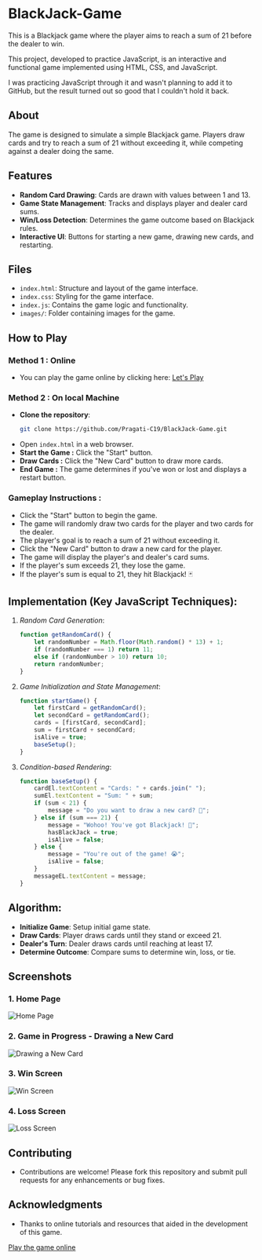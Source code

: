 # BlackJack-Game

This is a Blackjack game where the player aims to reach a sum of 21 before the dealer to win. 

This project, developed to practice JavaScript, is an interactive and functional game implemented using HTML, CSS, and JavaScript.

I was practicing JavaScript through it and wasn't planning to add it to GitHub, but the result turned out so good that I couldn't hold it back. 

## About

The game is designed to simulate a simple Blackjack game. Players draw cards and try to reach a sum of 21 without exceeding it, while competing against a dealer doing the same.

## Features

- **Random Card Drawing**: Cards are drawn with values between 1 and 13.
- **Game State Management**: Tracks and displays player and dealer card sums.
- **Win/Loss Detection**: Determines the game outcome based on Blackjack rules.
- **Interactive UI**: Buttons for starting a new game, drawing new cards, and restarting.

## Files

- `index.html`: Structure and layout of the game interface.
- `index.css`: Styling for the game interface.
- `index.js`: Contains the game logic and functionality.
- `images/`: Folder containing images for the game.

## How to Play  
### Method 1 : Online
- You can play the game online by clicking here: [Let's Play](https://pragati-c19.github.io/BlackJack-Game/)

### Method 2 : On local Machine
 - **Clone the repository**:
   ```bash
   git clone https://github.com/Pragati-C19/BlackJack-Game.git
   ```
- Open `index.html` in a web browser.
- **Start the Game :** Click the "Start" button.
- **Draw Cards :** Click the "New Card" button to draw more cards.
- **End Game :** The game determines if you've won or lost and displays a restart button.

### Gameplay Instructions :
   - Click the "Start" button to begin the game.
   - The game will randomly draw two cards for the player and two cards for the dealer.
   - The player's goal is to reach a sum of 21 without exceeding it.
   - Click the "New Card" button to draw a new card for the player.
   - The game will display the player's and dealer's card sums.
   - If the player's sum exceeds 21, they lose the game.
   - If the player's sum is equal to 21, they hit Blackjack! 🃏

## Implementation (Key JavaScript Techniques):
1. *Random Card Generation*:
   ```javascript
   function getRandomCard() {
       let randomNumber = Math.floor(Math.random() * 13) + 1;
       if (randomNumber === 1) return 11;
       else if (randomNumber > 10) return 10;
       return randomNumber;
   }
   ```

2. *Game Initialization and State Management*:
   ```javascript
   function startGame() {
       let firstCard = getRandomCard();
       let secondCard = getRandomCard();
       cards = [firstCard, secondCard];
       sum = firstCard + secondCard;
       isAlive = true;
       baseSetup();
   }
   ```

3. *Condition-based Rendering*:
   ```javascript
   function baseSetup() {
       cardEl.textContent = "Cards: " + cards.join(" ");
       sumEl.textContent = "Sum: " + sum;
       if (sum < 21) {
           message = "Do you want to draw a new card? 🙂";
       } else if (sum === 21) {
           message = "Wohoo! You've got Blackjack! 🥳";
           hasBlackJack = true;
           isAlive = false;
       } else {
           message = "You're out of the game! 😭";
           isAlive = false;
       }
       messageEL.textContent = message;
   }
   ```

## Algorithm:

- **Initialize Game**: Setup initial game state.
- **Draw Cards**: Player draws cards until they stand or exceed 21.
- **Dealer's Turn**: Dealer draws cards until reaching at least 17.
- **Determine Outcome**: Compare sums to determine win, loss, or tie.

## Screenshots
### 1. Home Page
![Home Page](images/home_page.png)

### 2. Game in Progress - Drawing a New Card
![Drawing a New Card](images/draw_card.png)

### 3. Win Screen
![Win Screen](images/win_screen.png)

### 4. Loss Screen
![Loss Screen](images/loss_screen.png)

## Contributing

- Contributions are welcome! Please fork this repository and submit pull requests for any enhancements or bug fixes.

## Acknowledgments

- Thanks to online tutorials and resources that aided in the development of this game.

[Play the game online](https://pragati-c19.github.io/BlackJack-Game/)